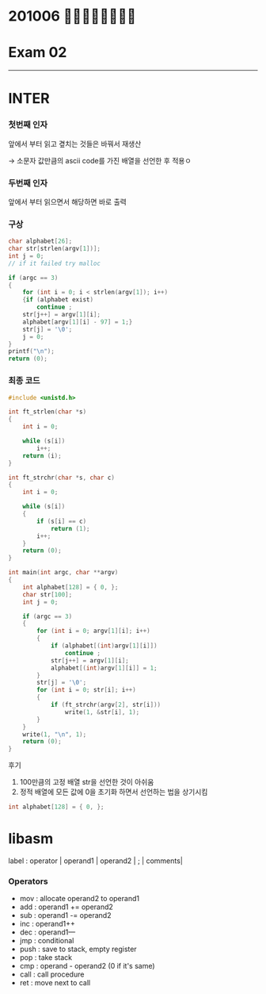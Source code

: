 # 201006 🍅🍅🍅🍅🍅🍅🍅🍅


# Exam 02

---

# INTER

### 첫번째 인자

앞에서 부터 읽고 곂치는 것들은 바꿔서 재생산

→ 소문자 값만큼의 ascii code를 가진 배열을 선언한 후 적용ㅇ

### 두번째 인자

앞에서 부터 읽으면서 해당하면 바로 출력

### 구상

```c
char alphabet[26];
char str[strlen(argv[1])];
int j = 0;
// if it failed try malloc

if (argc == 3)
{
	for (int i = 0; i < strlen(argv[1]); i++)
	{if (alphabet exist)
		continue ;
	str[j++] = argv[1][i];
	alphabet[argv[1][i] - 97] = 1;}
	str[j] = '\0';
	j = 0;
}
printf("\n");
return (0);
```

### 최종 코드

```c
#include <unistd.h>

int	ft_strlen(char *s)
{
	int i = 0;

	while (s[i])
		i++;
	return (i);
}

int	ft_strchr(char *s, char c)
{
	int i = 0;

	while (s[i])
	{
		if (s[i] == c)
			return (1);
		i++;
	}
	return (0);
}

int	main(int argc, char **argv)
{
	int alphabet[128] = { 0, };
	char str[100];
	int j = 0;

	if (argc == 3)
	{
		for (int i = 0; argv[1][i]; i++)
		{
			if (alphabet[(int)argv[1][i]])
				continue ;
			str[j++] = argv[1][i];
			alphabet[(int)argv[1][i]] = 1;
		}
		str[j] = '\0';
		for (int i = 0; str[i]; i++)
		{
			if (ft_strchr(argv[2], str[i]))
				write(1, &str[i], 1);
		}
	}
	write(1, "\n", 1);
	return (0);
}
```

후기

1. 100만큼의 고정 배열 str을 선언한 것이 아쉬움
2. 정적 배열에 모든 값에 0을 초기화 하면서 선언하는 법을 상기시킴

```c
int alphabet[128] = { 0, };
```

# libasm

label : operator | operand1 | operand2 | ; | comments|

### Operators

- mov : allocate operand2 to operand1
- add : operand1 += operand2
- sub : operand1 -= operand2
- inc : operand1++
- dec : operand1—
- jmp : conditional
- push : save to stack, empty register
- pop : take stack
- cmp : operand - operand2 (0 if it's same)
- call : call procedure
- ret : move next to call
